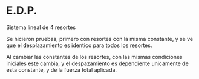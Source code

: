 # E.D.P.
Sistema lineal de 4 resortes



Se hicieron pruebas, primero con resortes con la misma constante, y se ve que el desplazamiento es identico para todos los resortes.

Al cambiar las constantes de los resortes, con las mismas condiciones iniciales este cambia, y el despazamiento es dependiente unicamente de esta constante, y de la fuerza total aplicada.
